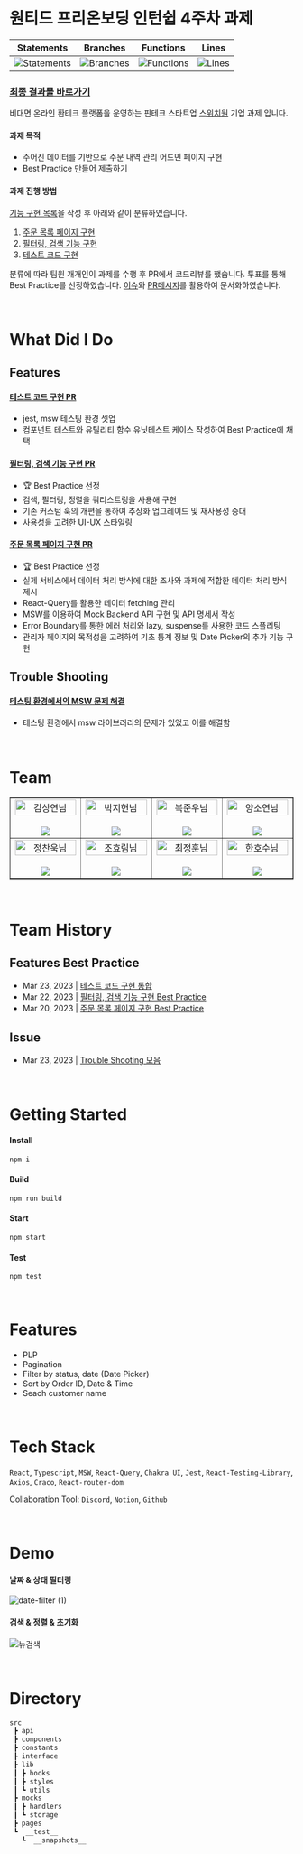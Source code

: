 # 원티드 프리온보딩 인턴쉽 4주차 과제


| Statements                  | Branches                | Functions                 | Lines             |
| --------------------------- | ----------------------- | ------------------------- | ----------------- |
| ![Statements](https://img.shields.io/badge/statements-83.33%25-yellow.svg?style=flat) | ![Branches](https://img.shields.io/badge/branches-100%25-brightgreen.svg?style=flat) | ![Functions](https://img.shields.io/badge/functions-50%25-red.svg?style=flat) | ![Lines](https://img.shields.io/badge/lines-75%25-red.svg?style=flat) |

### [최종 결과물 바로가기](https://pre-onboarding-9th-4-8.netlify.app)

비대면 온라인 환테크 플랫폼을 운영하는 핀테크 스타트업 [스위치원](http://www.switchwon.com/ko/index.html) 기업 과제 입니다.

#### 과제 목적

- 주어진 데이터를 기반으로 주문 내역 관리 어드민 페이지 구현
- Best Practice 만들어 제출하기

#### 과제 진행 방법

[기능 구현 목록](./docs//REQUIREMENTS.md)을 작성 후 아래와 같이 분류하였습니다.

1. [주문 목록 페이지 구현](https://github.com/Wanted-PreOnboarding-Team-8/pre-onboarding-9th-4-8/issues/1)
2. [필터링, 검색 기능 구현](https://github.com/Wanted-PreOnboarding-Team-8/pre-onboarding-9th-4-8/issues/2)
3. [테스트 코드 구현](https://github.com/Wanted-PreOnboarding-Team-8/pre-onboarding-9th-4-8/issues/3)

분류에 따라 팀원 개개인이 과제를 수행 후 PR에서 코드리뷰를 했습니다. 투표를 통해 Best Practice를 선정하였습니다. [이슈](https://github.com/Wanted-PreOnboarding-Team-8/pre-onboarding-9th-4-8/issues)와 [PR메시지](https://github.com/Wanted-PreOnboarding-Team-8/pre-onboarding-9th-4-8/pulls)를 활용하여 문서화하였습니다.

<br/>

# What Did I Do

## Features

#### [테스트 코드 구현 PR](https://github.com/Wanted-PreOnboarding-Team-8/pre-onboarding-9th-4-8/pull/20)

- jest, msw 테스팅 환경 셋업
- 컴포넌트 테스트와 유틸리티 함수 유닛테스트 케이스 작성하여 Best Practice에 채택

#### [필터링, 검색 기능 구현 PR](https://github.com/Wanted-PreOnboarding-Team-8/pre-onboarding-9th-4-8/pull/14) 

- 🏆 Best Practice 선정
- 검색, 필터링, 정렬을 쿼리스트링을 사용해 구현
- 기존 커스텀 훅의 개편을 통하여 추상화 업그레이드 및 재사용성 증대
- 사용성을 고려한 UI-UX 스타일링

#### [주문 목록 페이지 구현 PR](https://github.com/Wanted-PreOnboarding-Team-8/pre-onboarding-9th-4-8/pull/9) 

- 🏆 Best Practice 선정
- 실제 서비스에서 데이터 처리 방식에 대한 조사와 과제에 적합한 데이터 처리 방식 제시
- React-Query를 활용한 데이터 fetching 관리
- MSW를 이용하여 Mock Backend API 구현 및 API 명세서 작성
- Error Boundary를 통한 에러 처리와 lazy, suspense를 사용한 코드 스플리팅
- 관리자 페이지의 목적성을 고려하여 기초 통계 정보 및 Date Picker의 추가 기능 구현

## Trouble Shooting

#### [테스팅 환경에서의 MSW 문제 해결](https://github.com/Wanted-PreOnboarding-Team-8/pre-onboarding-9th-4-8/issues/26#issuecomment-1480684131)

- 테스팅 환경에서 msw 라이브러리의 문제가 있었고 이를 해결함

<br/>

# Team

<table border>
  <tbody>
    <tr>
       <td align="center" width="200px">
        <img width="100%" src="https://avatars.githubusercontent.com/u/67201870?v=4"  alt="김상연님"/><br />
        <br/>
        <a href="https://github.com/greyHairChooseLife">
          <img src="https://img.shields.io/badge/김상연-000?style=flat-round&logo=GitHub&logoColor=white"/>
        </a>
      </td>
      <td align="center" width="200px">
        <img width="100%" src='https://avatars.githubusercontent.com/u/90181028?v=4'  alt="박지헌님"/><br />
        <br/>
        <a href="https://github.com/jiheon788">
          <img src="https://img.shields.io/badge/박지헌-000?style=flat-round&logo=GitHub&logoColor=white"/>
        </a>
      </td>
      <td align="center" width="200px">
        <img width="100%" src="https://avatars.githubusercontent.com/u/106523012?v=4"  alt="복준우님"/><br />
       <br/>
        <a href="https://github.com/bokjunwoo">
          <img src="https://img.shields.io/badge/복준우-000?style=flat-round&logo=GitHub&logoColor=white"/>
        </a>
      </td>
      <td align="center" width="200px">
        <img width="100%" src="https://avatars.githubusercontent.com/u/48446896?v=4"  alt="양소연님"/><br/>
                <br/>
        <a href="https://github.com/Noeyso">
          <img src="https://img.shields.io/badge/양소연-000?style=flat-round&logo=GitHub&logoColor=white"/>
        </a>
      </td>
     </tr>
         <tr>
      <td align="center" width="200px">
        <img width="100%" src="https://avatars.githubusercontent.com/u/62588402?v=4"  alt="정찬욱님"/><br />
       <br/>
        <a href="https://github.com/raw20">
          <img src="https://img.shields.io/badge/정찬욱-000?style=flat-round&logo=GitHub&logoColor=white"/>
        </a>
      </td>
      <td align="center" width="200px">
        <img width="100%" src="https://avatars.githubusercontent.com/u/103406196?v=4"  alt="조효림님"/><br/>
       <br/>
        <a href="https://github.com/hyorimcho">
          <img src="https://img.shields.io/badge/팀장 : 조효림-000?style=flat-round&logo=GitHub&logoColor=white"/>
        </a>
      </td>
      <td align="center" width="200px">
        <img width="100%" src="https://avatars.githubusercontent.com/u/82688516?v=4"  alt="최정훈님"/><br/>
                <br/>
        <a href="https://github.com/jhoon9494">
          <img src="https://img.shields.io/badge/최정훈-000?style=flat-round&logo=GitHub&logoColor=white"/>
        </a>
      </td>
      <td align="center" width="200px">
        <img width="100%" src="https://avatars.githubusercontent.com/u/17325845?v=4"  alt="한호수님"/><br/>
       <br/>
        <a href="https://github.com/tnghgks">
          <img src="https://img.shields.io/badge/한호수-000?style=flat-round&logo=GitHub&logoColor=white"/>
        </a>
      </td>
     </tr>
  </tbody>
</table>

<br/>

# Team History

## Features Best Practice

- Mar 23, 2023 | [테스트 코드 구현 통합](https://github.com/Wanted-PreOnboarding-Team-8/pre-onboarding-9th-4-8/pull/22)
- Mar 22, 2023 | [필터링, 검색 기능 구현 Best Practice](https://github.com/Wanted-PreOnboarding-Team-8/pre-onboarding-9th-4-8/pull/14)  
- Mar 20, 2023 | [주문 목록 페이지 구현 Best Practice](https://github.com/Wanted-PreOnboarding-Team-8/pre-onboarding-9th-4-8/pull/9)

## Issue

- Mar 23, 2023 | [Trouble Shooting 모음](https://github.com/Wanted-PreOnboarding-Team-8/pre-onboarding-9th-4-8/issues/26)

<br/>

# Getting Started

#### Install

```
npm i
```

#### Build

```
npm run build
```

#### Start

```
npm start
```

#### Test

```
npm test
```

<br/>

# Features

- PLP
- Pagination
- Filter by status, date (Date Picker)
- Sort by Order ID, Date & Time
- Seach customer name

<br/>

# Tech Stack

`React`, `Typescript`, `MSW`, `React-Query`, `Chakra UI`, `Jest`, `React-Testing-Library`, `Axios`, `Craco`, `React-router-dom`

Collaboration Tool: `Discord`, `Notion`, `Github`


<br/>

# Demo

#### 날짜 & 상태 필터링
![date-filter (1)](https://user-images.githubusercontent.com/90181028/226713730-f4a9a486-c2ce-4413-b075-9ea1a278dee7.gif)


#### 검색 & 정렬 & 초기화
![뉴검색](https://user-images.githubusercontent.com/90181028/227155292-7ff9c43d-4520-46c1-8f36-9b10f9f37575.gif)

<br/>

# Directory

```bash
src
 ┣ api
 ┣ components
 ┣ constants
 ┣ interface
 ┣ lib
 ┃ ┣ hooks
 ┃ ┣ styles
 ┃ ┗ utils
 ┣ mocks
 ┃ ┣ handlers
 ┃ ┗ storage
 ┣ pages
 ┗  __test__
   ┗  __snapshots__

```
